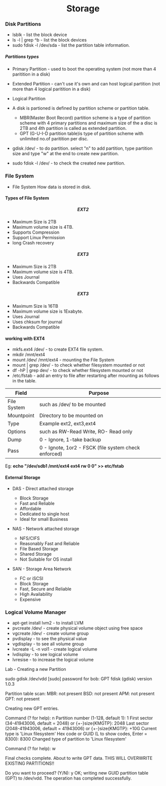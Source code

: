<h1 align="center"> Storage </h1>

### Disk Partitions

+ lsblk - list the block device
+ ls -l | grep ^b - list the block devices
+ sudo fdisk -l /dev/sda - list the partition table information.

##### Partitions types

+ Primary Partition - used to boot the operating system (not more than 4 paritition in a disk)
+ Extended Partition - can't use it's own and can host logical partition (not more than 4 logical paritition in a disk)
+ Logical Partition

+ A disk is partioned is defined by partition scheme or partition table.
	* MBR(Master Boot Record) partition scheme is a type of partition scheme with 4 primary partitions and 
	maximum size of the a disc is 2TB and 4th partition is called as extended partition. 
	* GPT (G-U-I-D partition table)is type of partition scheme with unlimited no.of paritition per disc.
+ gdisk /dev/<partition disk> - to do partition. select "n" to add partition, type partition size
  and type "w" at the end to create new partition.
+ sudo fdisk -l /dev/<partition disk> - to check the created new partition.

### File System

+ File System How data is stored in disk.

#### Types of File System

<h5 align="center"> EXT2 </h5>

* Maximum Size is 2TB
* Maximum volume size is 4TB.
* Supports Compression
* Support Linux Permission
* long Crash recovery

<h5 align="center"> EXT3 </h5>

* Maximum Size is 2TB
* Maximum volume size is 4TB.
* Uses Journal
* Backwards Compatible

<h5 align="center"> EXT3 </h5>

* Maximum Size is 16TB
* Maximum volume size is 1Exabyte.
* Uses Journal
* Uses chksum for journal
* Backwards Compatible

#### working with EXT4

* mkfs.ext4 /dev/<partition disk> - to create EXT4 file system.
* mkdir /mnt/ext4
* mount /dev/<partition disk>  /mnt/ext4 - mounting the File System 
* mount | grep /dev/<partition disk> - to check whether filesystem mounted or not
* df -hP | grep dev/<partition disk> - to check whether filesystem mounted or not
* /etc/fstab - add an entry to file after restarting after mounting as follows in the table.

| Field| Purpose|
|------| -------|
|File System | such as /dev/<partition disk> to be mounted |
|Mountpoint | Directory to be mounted on |
| Type | Example ext2, ext3,ext4 |
| Options | such as RW-Read Write, RO- Read only|
| Dump | 0 - Ignore, 1-take backup |
| Pass | 0 - Ignote, 1or2 - FSCK (file system check enforced) |

Eg: **echo "/dev/sdb1 /mnt/ext4 ext4 rw 0 0" >> etc/fstab**

#### External Storage 

+ DAS - Direct attached storage
	* Block Storage
	* Fast and Reliable
	* Affordable
	* Dedicated to single host
	* Ideal for small Business
	
+ NAS - Network attached storage
	* NFS/CIFS
	* Reasonably Fast and Reliable
	* File Based Storage
	* Shared Storage
	* Not Suitable for OS install
	
+ SAN - Storage Area Network
	* FC or iSCSI
	* Block Storage
	* Fast, Secure and Reliable
	* High Availability
	* Expensive
	
### Logical Volume Manager

* apt-get install lvm2 - to install LVM
* pvcreate /dev/<paritition disk> - create physical volume object using free space
* vgcreate <volume name> /dev/<paritition disk> - create volume group
* pvdisplay - to see the physical value
* vgdisplay - to see all volume group
* lvcreate -L  <size> -n vol1 <volume name> - create logical volume
* lvdisplay - to see logical volume
* lvresise - to increase the logical volume





































Lab - Creating a new Partition

sudo gdisk /dev/vdd
[sudo] password for bob: 
GPT fdisk (gdisk) version 1.0.3

Partition table scan:
  MBR: not present
  BSD: not present
  APM: not present
  GPT: not present

Creating new GPT entries.

Command (? for help): n 
Partition number (1-128, default 1): 1
First sector (34-41943006, default = 2048) or {+-}size{KMGTP}: 2048
Last sector (2048-41943006, default = 41943006) or {+-}size{KMGTP}: +10G
Current type is 'Linux filesystem'
Hex code or GUID (L to show codes, Enter = 8300): 8300
Changed type of partition to 'Linux filesystem'

Command (? for help): w

Final checks complete. About to write GPT data. THIS WILL OVERWRITE EXISTING
PARTITIONS!!

Do you want to proceed? (Y/N): y
OK; writing new GUID partition table (GPT) to /dev/vdd.
The operation has completed successfully.